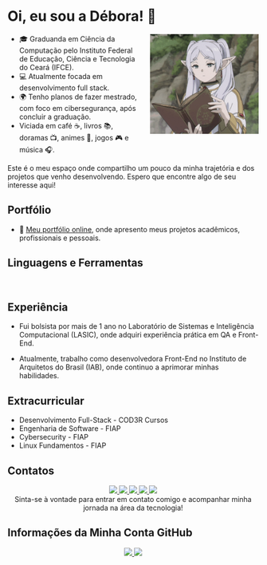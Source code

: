 # Oi, eu sou a Débora! 👋
<!-- ## Sobre Mim -->
<div> 
<!--Icone Déb-chibi-->
  <img align="right" alt="Frieren Lendo" height="200" src="anime-frieren.gif" style="margin-left: 20px;">
</div>


  <link rel="stylesheet" href=>

- 🎓 Graduanda em Ciência da Computação pelo Instituto Federal de Educação, Ciência e Tecnologia do Ceará (IFCE).
- 💻 Atualmente focada em desenvolvimento full stack.
- 🌍 Tenho planos de fazer mestrado, com foco em cibersegurança, após concluir a graduação.
- Viciada em café ☕, livros 📚, doramas 📺, animes 🎌, jogos 🎮 e música 🎧.

Este é o meu espaço onde compartilho um pouco da minha trajetória e dos projetos que venho desenvolvendo. Espero que encontre algo de seu interesse aqui!

 ## Portfólio
- 🎨 [Meu portfólio online](https://deboradls.github.io/), onde apresento meus projetos acadêmicos, profissionais e pessoais.

## Linguagens e Ferramentas
<a href="https://skillicons.dev">
  <img src="https://skillicons.dev/icons?i=html,css,js,c,python,react,md,linux,windows,git,github,postgres,latex" alt="">
</a>

## Experiência
- Fui bolsista por mais de 1 ano no Laboratório de Sistemas e Inteligência Computacional (LASIC), onde adquiri experiência prática em QA e Front-End.

- Atualmente, trabalho como desenvolvedora Front-End no Instituto de Arquitetos do Brasil (IAB), onde continuo a aprimorar minhas habilidades.

## Extracurricular
- Desenvolvimento Full-Stack - COD3R Cursos
- Engenharia de Software - FIAP
- Cybersecurity - FIAP
- Linux Fundamentos - FIAP

## Contatos
<div align="center">
<!--LinkedIn-->
<a href="https://www.linkedin.com/in/deboradls" target="_blank">
  <img src="https://img.shields.io/badge/-LinkedIn-%230077B5?style=for-the-badge&logo=linkedin&logoColor=white">
</a> 
<!--Instagram-->
<a href="https://www.instagram.com/deboradls" target="_blank">
  <img src="https://img.shields.io/badge/-Instagram-%23E4405F?style=for-the-badge&logo=instagram&logoColor=white" target="_blank">
</a>
<!--Telegram-->
<a href="https://t.me/deboradls" target="_blank">
  <img src="https://img.shields.io/badge/-Telegram-%232CA5E0?style=for-the-badge&logo=telegram&logoColor=white" target="_blank">
</a>
<!-- Gmail -->
<a href="mailto:deb.limad@gmail.com" target="_blank">
  <img src="https://img.shields.io/badge/-Gmail-%23FF0000?style=for-the-badge&logo=gmail&logoColor=white">
</a>
<!--Outlook-->
<a href="mailto:deboradls@outlook.com.br" target="_blank">
  <img src="https://img.shields.io/badge/-Outlook-%230078D4?style=for-the-badge&logo=email&logoColor=white" target="_blank">
</a>
<br>
Sinta-se à vontade para entrar em contato comigo e acompanhar minha jornada na área da tecnologia!
</div>

## Informações da Minha Conta GitHub
<div align="center">
<!--Github Stats-->
  <a href="https://github.com/anuraghazra/github-readme-stats">
    <img height="" src="https://github-readme-stats.vercel.app/api?username=deboradls&theme=dracula&hide=issues&show_icons=true&rank_icon=github&show="/>
  </a>
  <!--Languages-->
  <a href="https://github.com/anuraghazra/convoychat">
    <img height="" src="https://github-readme-stats.vercel.app/api/top-langs/?username=deboradls&layout=compact&theme=dracula"/>
  </a>
  <br>
</div>